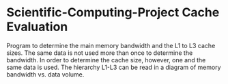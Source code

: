 # Scientific-Computing-Project Cache Evaluation
Program to determine the main memory bandwidth and the L1 to L3 cache sizes. 
The same data is not used more than once to determine the bandwidth. In order to determine the cache size, however, one and the same data is used. The hierarchy L1-L3 can be read in a diagram of memory bandwidth vs. data volume.
